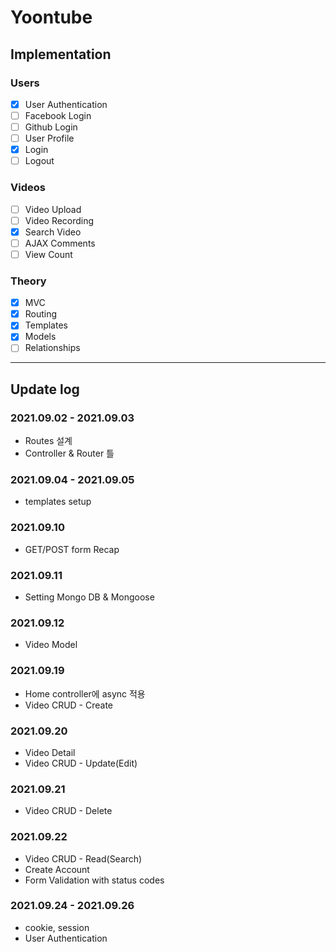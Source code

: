 # Yoontube

## Implementation

### Users
* [X] User Authentication
* [ ] Facebook Login
* [ ] Github Login
* [ ] User Profile
* [X] Login
* [ ] Logout

### Videos
* [ ] Video Upload
* [ ] Video Recording
* [X] Search Video
* [ ] AJAX Comments
* [ ] View Count

### Theory
* [X] MVC
* [X] Routing
* [X] Templates
* [X] Models
* [ ] Relationships

---

## Update log

### 2021.09.02 - 2021.09.03
- Routes 설계
- Controller & Router 틀

### 2021.09.04 - 2021.09.05
- templates setup

### 2021.09.10
- GET/POST form Recap

### 2021.09.11
- Setting Mongo DB & Mongoose

### 2021.09.12
- Video Model

### 2021.09.19
- Home controller에 async 적용
- Video CRUD - Create

### 2021.09.20
- Video Detail
- Video CRUD - Update(Edit)

### 2021.09.21
- Video CRUD - Delete

### 2021.09.22
- Video CRUD - Read(Search)
- Create Account
- Form Validation with status codes

### 2021.09.24 - 2021.09.26
- cookie, session
- User Authentication
